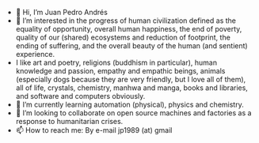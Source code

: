 - 👋 Hi, I’m Juan Pedro Andrés
- 👀 I’m interested in the progress of human civilization defined as the equality of opportunity, overall human happiness, the end of poverty, quality of our (shared) ecosystems and reduction of footprint, the ending of suffering, and the overall beauty of the human (and sentient) experience.
- I like art and poetry, religions (buddhism in particular), human knowledge and passion, empathy and empathic beings, animals (especially dogs because they are very friendly, but I love all of them), all of life, crystals, chemistry, manhwa and manga, books and libraries, and software and computers obviously.
- 🌱 I’m currently learning automation (physical), physics and chemistry.
- 💞️ I’m looking to collaborate on open source machines and factories as a response to humanitarian crises.
- 📫 How to reach me: By e-mail jp1989 (at) gmail 

<!---
jp1989git/jp1989git is a ✨ special ✨ repository because its `README.md` (this file) appears on your GitHub profile.
You can click the Preview link to take a look at your changes.
--->
